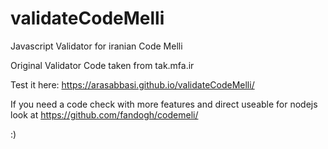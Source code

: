 # validateCodeMelli
Javascript Validator for iranian Code Melli


Original Validator Code taken from tak.mfa.ir

Test it here: https://arasabbasi.github.io/validateCodeMelli/

If you need a code check with more features and direct useable for nodejs look at
https://github.com/fandogh/codemeli/

:)
